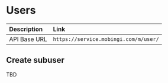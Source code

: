 # Users

| Description | Link |
| :--- | :--- |
| API Base URL | `https://service.mobingi.com/m/user/` |

## Create subuser

TBD

